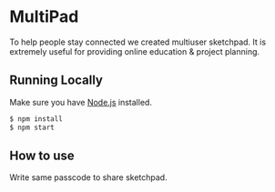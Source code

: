 # MultiPad

To help people stay connected we created multiuser sketchpad. It is extremely useful for providing online education & project planning.

## Running Locally

Make sure you have [Node.js](http://nodejs.org/) installed.

```sh
$ npm install
$ npm start
```

## How to use

Write same passcode to share sketchpad.
